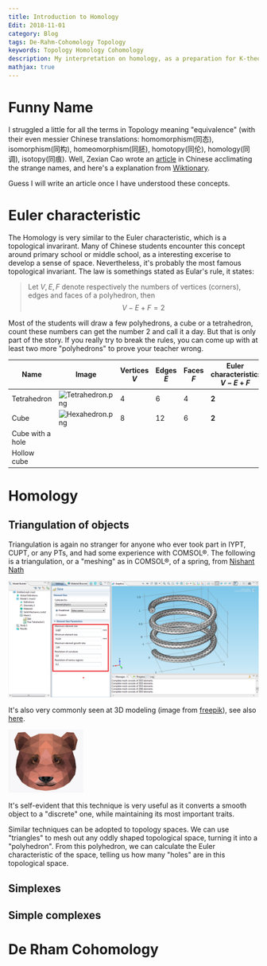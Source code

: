 ```yaml
---
title: Introduction to Homology
Edit: 2018-11-01
category: Blog
tags: De-Rahm-Cohomology Topology
keywords: Topology Homology Cohomology 
description: My interpretation on homology, as a preparation for K-theory
mathjax: true
---
```


# Funny Name

I struggled a little for all the terms in Topology meaning "equivalence" (with their even messier Chinese translations:  homomorphism(同态), isomorphism(同构), homeomorphism(同胚), homotopy(同伦), homology(同调), isotopy(同痕). Well, Zexian Cao wrote an [article](http://www.wuli.ac.cn/fileup/PDF/2014-43-08-010.pdf) in Chinese acclimating the strange names, and here's a explanation from [Wiktionary](https://en.wiktionary.org/wiki/homology).

Guess I will write an article once I have understood these concepts. 

# Euler characteristic

The Homology is very similar to the Euler characteristic, which is a topological invarirant. Many of Chinese students encounter this concept around primary school or middle school, as a interesting excerise to develop a sense of space. Nevertheless, it's probably the most famous topological invariant. The law is somethings stated as Eular's rule, it states:

>Let $V, E,F$ denote respectively the numbers of vertices (corners), edges and faces of a polyhedron, then
>$$
>V-E+F=2
>$$
>

Most of the students will draw a few polyhedrons, a cube or a tetrahedron, count these numbers can get the number $2$ and call it a day. But that is only part of the story. If you really try to break the rules, you can come up with at least two more "polyhedrons" to prove your teacher wrong.




| Name                                                     | Image                                                        | Vertices $V$ | Edges $E$ | Faces $F$ | Euler characteristic: $V-E+F$ |
| -------------------------------------------------------- | ------------------------------------------------------------ | ------------ | --------- | --------- | ------------------------------------- |
| Tetrahedron | ![Tetrahedron.png](https://upload.wikimedia.org/wikipedia/commons/thumb/2/25/Tetrahedron.png/50px-Tetrahedron.png) | 4    | 6    | 4    | **2** |
| Cube        | ![Hexahedron.png](https://upload.wikimedia.org/wikipedia/commons/thumb/3/33/Hexahedron.png/50px-Hexahedron.png) | 8    | 12   | 6    | **2** |
| Cube with a hole |  |  |  |  |  |
| Hollow cube |  |  |  |  |  |





# Homology

## Triangulation of objects

Triangulation is again no stranger for anyone who ever took part in IYPT, CUPT, or any PTs, and had some experience with COMSOL®. The following is a triangulation, or a "meshing" as in COMSOL®, of a spring, from [Nishant Nath](https://nishantnath.wordpress.com/2012/06/21/comsol-tutorials-meshing/)

<img src="assets/COMSOL(R)mesh.png">

It's also very commonly seen at 3D modeling (image from [freepik](https://www.freepik.com/blog/10-free-low-poly-animal-vector-images/)), see also [here](https://poly.google.com/view/46bXrRt8pFF).

<img src="assets/lowPolyBear.png" width=30%>

It's self-evident that this technique is very useful as it converts a smooth object to a "discrete" one, while maintaining its most important traits. 

Similar techniques can be adopted to topology spaces. We can use "triangles" to mesh out any oddly shaped topological space, turning it into a "polyhedron". From this polyhedron, we can calculate the Euler characteristic of the space, telling us how many "holes" are in this topological space.

## Simplexes



## Simple complexes



 

# De Rham Cohomology

